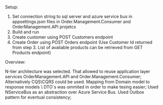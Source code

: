 Setup:

1. Set connection string to sql server and azure service bus in appsettings.json files in Order.Management.Consumer and OrderManagement.API projetcs
2. Build and run
3. Create customer using POST Customers endpoint
4. Create Order using POST Orders endpoint (Use Customer Id returned from step 3. List of avaliable products can be retrieved from GET Products endpoint)

Overview:

N-tier architecture was selected. That allowed to reuse application layer services OrderManagement.API and  Order.Management.Consumer; Alternatively CQS\CQRS could be used.
Mapping from Domain model to response models \ DTO`s was ommited in order to make tesing easier;
Used NServiceBus as an abstraction over Azure Service Bus. Used Outbox pattern for eventual consistency;
